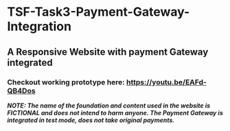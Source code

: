 # TSF-Task3-Payment-Gateway-Integration
## A Responsive Website with payment Gateway integrated
### Checkout working prototype here: https://youtu.be/EAFd-QB4Dos

_**NOTE: The name of the foundation and content used in the website is FICTIONAL and does not intend to harm anyone.
         The Payment Gateway is integrated in test mode, does not take original payments.**_


